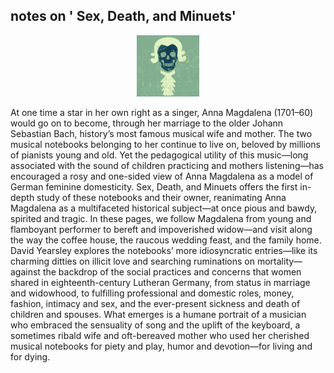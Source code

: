 ## notes on ' Sex, Death, and Minuets'

<p align="center">
  <img src="https://github.com/stan-alam/music/blob/develop/Haydn/lfOfHaydn/images/haydn.png" width="20%" height="20%">
</p>

At one time a star in her own right as a singer, Anna Magdalena (1701–60) would go on to become, through her marriage to the older Johann Sebastian Bach, history’s most famous musical wife and mother. The two musical notebooks belonging to her continue to live on, beloved by millions of pianists young and old. Yet the pedagogical utility of this music—long associated with the sound of children practicing and mothers listening—has encouraged a rosy and one-sided view of Anna Magdalena as a model of German feminine domesticity.
            Sex, Death, and Minuets offers the first in-depth study of these notebooks and their owner, reanimating Anna Magdalena as a multifaceted historical subject—at once pious and bawdy, spirited and tragic. In these pages, we follow Magdalena from young and flamboyant performer to bereft and impoverished widow—and visit along the way the coffee house, the raucous wedding feast, and the family home. David Yearsley explores the notebooks’ more idiosyncratic entries—like its charming ditties on illicit love and searching ruminations on mortality—against the backdrop of the social practices and concerns that women shared in eighteenth-century Lutheran Germany, from status in marriage and widowhood, to fulfilling professional and domestic roles, money, fashion, intimacy and sex, and the ever-present sickness and death of children and spouses. What emerges is a humane portrait of a musician who embraced the sensuality of song and the uplift of the keyboard, a sometimes ribald wife and oft-bereaved mother who used her cherished musical notebooks for piety and play, humor and devotion—for living and for dying.